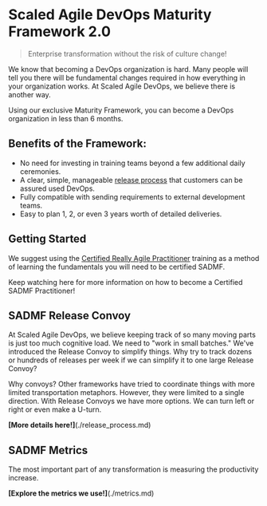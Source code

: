 # Scaled Agile DevOps Maturity Framework 2.0

>Enterprise transformation without the risk of culture change!

We know that becoming a DevOps organization is hard. Many people will tell you there will be fundamental changes
required in how everything in your organization works. At Scaled Agile DevOps, we believe there is another way.

Using
our exclusive Maturity Framework, you can become a DevOps organization in less than 6 months.

## Benefits of the Framework:

- No need for investing in training teams beyond a few additional daily ceremonies.
- A clear, simple, manageable [release process](#sadmf-release-process) that customers can be assured used DevOps.
- Fully compatible with sending requirements to external development teams.
- Easy to plan 1, 2, or even 3 years worth of detailed deliveries.

## Getting Started

We suggest using the [Certified Really Agile Practitioner](https://www.youtube.com/watch?v=cwbiSCgiZNA) training as a method of learning the fundamentals you will need
to be certified SADMF.

Keep watching here for more information on how to become a Certified SADMF Practitioner!

## SADMF Release Convoy

At Scaled Agile DevOps, we believe keeping track of so many moving parts is just too much cognitive load. We need to
"work in small batches." We've
introduced the Release Convoy to simplify things. Why try to track dozens or hundreds of releases per week if we can
simplify it to one large Release Convoy?

Why convoys? Other frameworks have tried to coordinate things with more limited transportation metaphors. However, they were limited to a single direction.
With Release Convoys we have more options. We can turn left or right or even make a U-turn.

**[More details here!]**(./release_process.md)

## SADMF Metrics

The most important part of any transformation is measuring the productivity increase. 

**[Explore the metrics we use!]**(./metrics.md)

